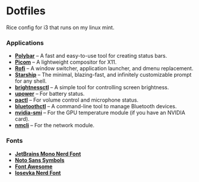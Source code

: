 # Dotfiles

Rice config for i3 that runs on my linux mint.

### Applications
- **[Polybar](https://github.com/polybar/polybar)** – A fast and easy-to-use tool for creating status bars.  
- **[Picom](https://github.com/yshui/picom)** – A lightweight compositor for X11.  
- **[Rofi](https://github.com/davatorium/rofi)** – A window switcher, application launcher, and dmenu replacement.  
- **[Starship](https://starship.rs/)** – The minimal, blazing-fast, and infinitely customizable prompt for any shell.  
- **[brightnessctl](https://github.com/Hummer12007/brightnessctl)** – A simple tool for controlling screen brightness.  
- **[upower](https://upower.freedesktop.org/)** – For battery status.  
- **[pactl](https://freedesktop.org/software/pulseaudio/pactl.html)** – For volume control and microphone status.  
- **[bluetoothctl](https://wiki.archlinux.org/title/Bluetooth)** – A command-line tool to manage Bluetooth devices.  
- **[nvidia-smi](https://developer.nvidia.com/nvidia-system-management-interface)** – For the GPU temperature module (if you have an NVIDIA card).  
- **[nmcli](https://developer.gnome.org/NetworkManager/stable/nmcli.html)** – For the network module.  

### Fonts
- **[JetBrains Mono Nerd Font](https://www.nerdfonts.com/font-downloads)**
- **[Noto Sans Symbols](https://fonts.google.com/noto/specimen/Noto+Sans+Symbols)** 
- **[Font Awesome](https://fontawesome.com/)**
- **[Iosevka Nerd Font](https://www.nerdfonts.com/font-downloads)**
